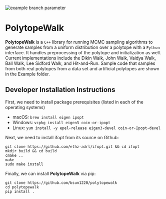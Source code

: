 ![example branch parameter](https://github.com/ethz-randomwalk/polytopewalk/actions/workflows/ciwheels.yml/badge.svg?branch=main)
# PolytopeWalk
**PolytopeWalk** is a `C++` library for running MCMC sampling algorithms to generate samples from a uniform distribution over a polytope with a `Python` interface. It handles preprocessing of the polytope and initialization as well. Current implementations include the Dikin Walk, John Walk, Vaidya Walk, Ball Walk, Lee Sidford Walk, and Hit-and-Run. Sample code that samples from both real polytopes from a data set and artificial polytopes are shown in the Example folder.

## Developer Installation Instructions 
First, we need to install package prerequisites (listed in each of the operating systems)
- macOS: ``brew install eigen ipopt``
- Windows: ``vcpkg install eigen3 coin-or-ipopt``
- Linux: ``yum install -y epel-release eigen3-devel coin-or-Ipopt-devel``

Next, we need to install ifopt from its source on Github: 
```
git clone https://github.com/ethz-adrl/ifopt.git && cd ifopt
mkdir build && cd build
cmake ..
make
sudo make install
```

Finally, we can install **PolytopeWalk** via pip:
```
git clone https://github.com/bsun1220/polytopewalk
cd polytopewalk
pip install .
```
